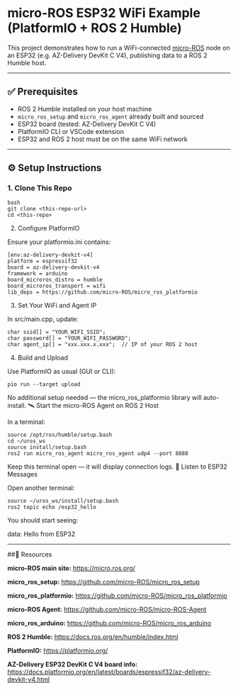# micro-ROS ESP32 WiFi Example (PlatformIO + ROS 2 Humble)

This project demonstrates how to run a WiFi-connected [micro-ROS](https://micro.ros.org/) node on an ESP32 (e.g. AZ-Delivery DevKit C V4), publishing data to a ROS 2 Humble host.

---

## ✅ Prerequisites

- ROS 2 Humble installed on your host machine
- `micro_ros_setup` and `micro_ros_agent` already built and sourced
- ESP32 board (tested: AZ-Delivery DevKit C V4)
- PlatformIO CLI or VSCode extension
- ESP32 and ROS 2 host must be on the same WiFi network

---

## ⚙️ Setup Instructions

### 1. Clone This Repo
```
bash
git clone <this-repo-url>
cd <this-repo>
```

2. Configure PlatformIO

Ensure your platformio.ini contains:
```
[env:az-delivery-devkit-v4]
platform = espressif32
board = az-delivery-devkit-v4
framework = arduino
board_microros_distro = humble
board_microros_transport = wifi
lib_deps = https://github.com/micro-ROS/micro_ros_platformio
```

3. Set Your WiFi and Agent IP

In src/main.cpp, update:
```
char ssid[] = "YOUR_WIFI_SSID";
char password[] = "YOUR_WIFI_PASSWORD";
char agent_ip[] = "xxx.xxx.x.xxx";  // IP of your ROS 2 host
```

4. Build and Upload

Use PlatformIO as usual (GUI or CLI):
```
pio run --target upload
```

No additional setup needed — the micro_ros_platformio library will auto-install.
🛰️ Start the micro-ROS Agent on ROS 2 Host

In a terminal:
```
source /opt/ros/humble/setup.bash
cd ~/uros_ws
source install/setup.bash
ros2 run micro_ros_agent micro_ros_agent udp4 --port 8888
```
Keep this terminal open — it will display connection logs.
📡 Listen to ESP32 Messages

Open another terminal:
```
source ~/uros_ws/install/setup.bash
ros2 topic echo /esp32_hello
```
You should start seeing:

data: Hello from ESP32

---

##🔗 Resources

**micro-ROS main site:** https://micro.ros.org/
    
**micro_ros_setup:** https://github.com/micro-ROS/micro_ros_setup
    
**micro_ros_platformio:** https://github.com/micro-ROS/micro_ros_platformio
    
**micro-ROS Agent:** https://github.com/micro-ROS/micro-ROS-Agent
    
**micro_ros_arduino:** https://github.com/micro-ROS/micro_ros_arduino
    
**ROS 2 Humble:** https://docs.ros.org/en/humble/index.html
    
**PlatformIO:** https://platformio.org/
    
**AZ-Delivery ESP32 DevKit C V4 board info:** https://docs.platformio.org/en/latest/boards/espressif32/az-delivery-devkit-v4.html
